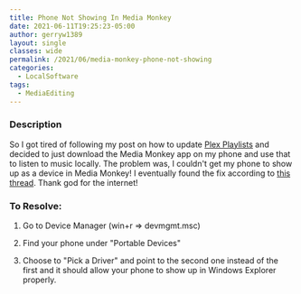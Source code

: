 ```yaml
---
title: Phone Not Showing In Media Monkey
date: 2021-06-11T19:25:23-05:00
author: gerryw1389
layout: single
classes: wide
permalink: /2021/06/media-monkey-phone-not-showing
categories:
  - LocalSoftware
tags:
  - MediaEditing
---
```

<!--more-->

### Description

So I got tired of following my post on how to update [Plex Playlists](https://automationadmin.com/2016/12/import-playlist-to-plex/) and decided to just download the Media Monkey app on my phone and use that to listen to music locally. The problem was, I couldn't get my phone to show up as a device in Media Monkey! I eventually found the fix according to [this thread](https://www.mediamonkey.com/forum/viewtopic.php?f=12&t=95385). Thank god for the internet!

### To Resolve:

1. Go to Device Manager (win+r => devmgmt.msc)

2. Find your phone under "Portable Devices"

3. Choose to "Pick a Driver" and point to the second one instead of the first and it should allow your phone to show up in Windows Explorer properly.
